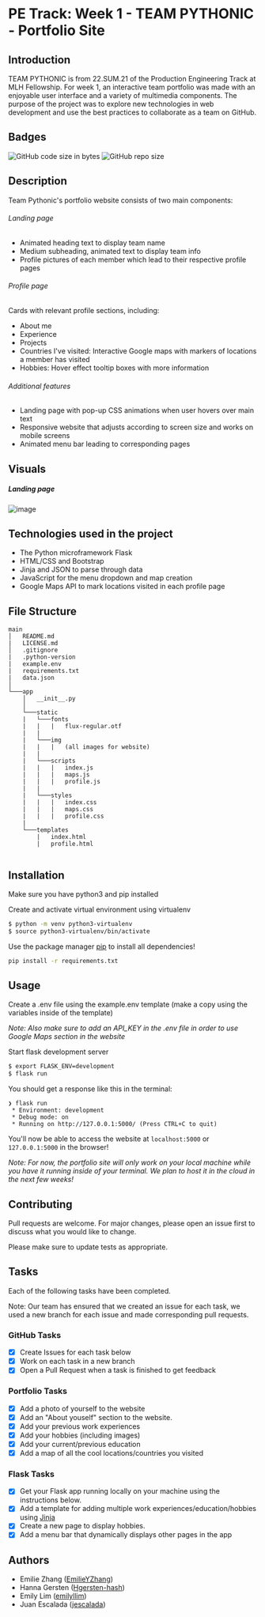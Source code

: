 # PE Track: Week 1 - TEAM PYTHONIC - Portfolio Site

## Introduction

TEAM PYTHONIC is from 22.SUM.21 of the Production Engineering Track at MLH Fellowship. For week 1, an interactive team portfolio was made with an enjoyable user interface and a variety of multimedia components. The purpose of the project was to explore new technologies in web development and use the best practices to collaborate as a team on GitHub.

## Badges

![GitHub code size in bytes](https://img.shields.io/github/languages/code-size/MLH-Fellowship/project-team-pythonic)
![GitHub repo size](https://img.shields.io/github/repo-size/MLH-Fellowship/project-team-pythonic)

## Description

Team Pythonic's portfolio website consists of two main components:

###### Landing page

- Animated heading text to display team name
- Medium subheading, animated text to display team info
- Profile pictures of each member which lead to their respective profile pages


###### Profile page

Cards with relevant profile sections, including:
- About me
- Experience
- Projects
- Countries I've visited: Interactive Google maps with markers of locations a member has visited
- Hobbies: Hover effect tooltip boxes with more information

###### Additional features

- Landing page with pop-up CSS animations when user hovers over main text
- Responsive website that adjusts according to screen size and works on mobile screens
- Animated menu bar leading to corresponding pages

## Visuals

##### Landing page

![image](https://user-images.githubusercontent.com/68432655/171975341-1461f565-c145-4f11-a82a-af86d4897b87.png)

## Technologies used in the project

- The Python microframework Flask
- HTML/CSS and Bootstrap
- Jinja and JSON to parse through data
- JavaScript for the menu dropdown and map creation
- Google Maps API to mark locations visited in each profile page

## File Structure

```
main
│   README.md
|   LICENSE.md
│   .gitignore
|   .python-version
|   example.env
|   requirements.txt
|   data.json
│
└───app
    │   __init__.py
    │
    └───static
    |   └───fonts
    |   |   |   flux-regular.otf
    |   |
    |   └───img
    |   |   |   (all images for website)
    |   |
    |   └───scripts
    |   |   |   index.js
    |   |   |   maps.js
    |   |   |   profile.js
    |   |
    |   └───styles
    |   |   |   index.css
    |   |   |   maps.css
    |   |   |   profile.css
    |
    └───templates
        |   index.html
        |   profile.html
        
```

## Installation

Make sure you have python3 and pip installed

Create and activate virtual environment using virtualenv
```bash
$ python -m venv python3-virtualenv
$ source python3-virtualenv/bin/activate
```

Use the package manager [pip](https://pip.pypa.io/en/stable/) to install all dependencies!

```bash
pip install -r requirements.txt
```

## Usage

Create a .env file using the example.env template (make a copy using the variables inside of the template)

*Note: Also make sure to add an API_KEY in the .env file in order to use Google Maps section in the website*

Start flask development server
```bash
$ export FLASK_ENV=development
$ flask run
```

You should get a response like this in the terminal:
```
❯ flask run
 * Environment: development
 * Debug mode: on
 * Running on http://127.0.0.1:5000/ (Press CTRL+C to quit)
```

You'll now be able to access the website at `localhost:5000` or `127.0.0.1:5000` in the browser! 

*Note: For now, the portfolio site will only work on your local machine while you have it running inside of your terminal. We plan to host it in the cloud in the next few weeks!* 

## Contributing

Pull requests are welcome. For major changes, please open an issue first to discuss what you would like to change.

Please make sure to update tests as appropriate.

## Tasks
Each of the following tasks have been completed.

Note: Our team has ensured that we created an issue for each task, we used a new branch for each issue and made corresponding pull requests.

### GitHub Tasks
- [x] Create Issues for each task below
- [x] Work on each task in a new branch
- [x] Open a Pull Request when a task is finished to get feedback

### Portfolio Tasks
- [x] Add a photo of yourself to the website
- [x] Add an "About youself" section to the website.
- [x] Add your previous work experiences
- [x] Add your hobbies (including images)
- [x] Add your current/previous education
- [x] Add a map of all the cool locations/countries you visited

### Flask Tasks
- [x] Get your Flask app running locally on your machine using the instructions below.
- [x] Add a template for adding multiple work experiences/education/hobbies using [Jinja](https://jinja.palletsprojects.com/en/3.0.x/api/#basics)
- [x] Create a new page to display hobbies.
- [x] Add a menu bar that dynamically displays other pages in the app

## Authors
* Emilie Zhang ([EmilieYZhang](https://github.com/EmilieYZhang))
* Hanna Gersten ([Hgersten-hash](https://github.com/Hgersten-hash))
* Emily Lim ([emilyllim](https://github.com/emilyllim))
* Juan Escalada ([jescalada](https://github.com/jescalada))
